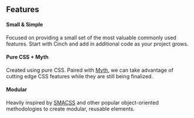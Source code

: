## Features
<div class="grd">
    <div class="row">
        <div class="col-2">
            <h4>Small &amp; Simple</h4>
            <p>Focused on providing a small set of the most valuable commonly used features. Start with Cinch and add in additional code as your project grows.</p>
        </div>
        <div class="col-2">
            <h4>Pure CSS + Myth</h4>
            <p>Created using pure CSS. Paired with <a href="http://myth.io">Myth</a>, we can take advantage of cutting edge CSS features while they are still being finalized.</p>
        </div>
        <div class="col-2">
            <h4>Modular</h4>
            <p>Heavily inspired by <a href="http://smacss.com">SMACSS</a> and other popular object-oriented methodologies to create modular, reusable elements.</p>
        </div>
    </div>
</div>
